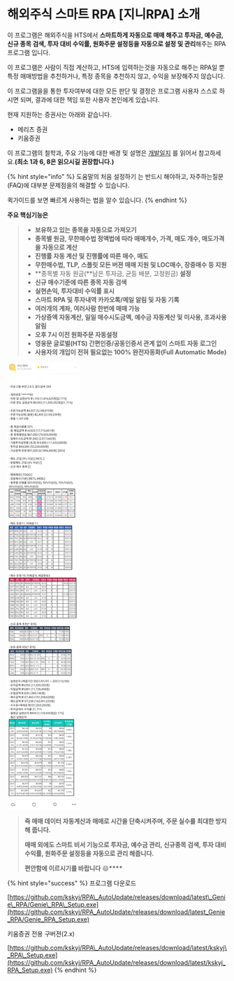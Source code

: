 # 해외주식 스마트 RPA \[지니RPA] 소개

이 프로그램은 해외주식을 HTS에서 **스마트하게 자동으로 매매 해주고 투자금, 예수금, 신규 종목 검색, 투자 대비 수익률, 원화주문 설정등을 자동으로 설정 및 관리**해주는 RPA 프로그램 입니다.

이 프로그램은 사람이 직접 계산하고, HTS에 입력하는것을 자동으로 해주는 RPA일 뿐
특정 매매방법을 추천하거나, 특정 종목을 추천하지 않고, 수익을 보장해주지 않습니다.

이 프로그램을을 통한 투자여부에 대한 모든 판단 및 결정은 프로그램 사용자 스스로 하시면 되며, 
결과에 대한 책임 또한 사용자 본인에게 있습니다.

현재 지원하는 증권사는 아래와 같습니다.

* 메리츠 증권
* 키움증권

이 프로그램의 철학과, 주요 기능에 대한 배경 및 설명은 [개발일지](https://cafe.naver.com/infinitebuying/3548) 를 읽어서 참고하세요.**(최소 1과 6, 8은 읽으시길 권장합니다.)**

{% hint style="info" %}
도움말의 처음 설정하기 는 반드시 해야하고, 자주하는질문(FAQ)에 대부분 문제점을의 해결할 수 있습니다.

퀵가이드를 보면 빠르게 사용하는 법을 알수 있습니다.
{% endhint %}

**주요 핵심기능은**

> * **보유하고 있는 종목을 자동으로 가져오기**
> * **종목별 원금, 무한매수법 정액법에 따라 매매개수, 가격, 매도 개수, 매도가격을 자동으로 계산**
> * **진행률 자동 계산 및 진행률에 따른 매수, 매도**
> * **무한매수법, TLP, 스플릿 모든 버젼 매매 지원 및 LOC매수, 장중매수 등 지원**
> * \*\*종목별 자동 원금(\*\*남은 투자금, 균등 배분, 고정원금) **설정**
> * **신규 매수기준에 따른 종목 자동 검색**
> * **실현손익, 투자대비 수익률 표시**
> * **스마트 RPA 및 투자내역 카카오톡/메일 알림 및 자동 기록**
> * **여러개의 계좌, 여러사람 한번에 매매 가능**
> * **가상증액 자동계산, 일일 매수시도금액, 예수금 자동계산 및 미사용, 초과사용 알림**
> * **오후 7시 이전 원화주문 자동설정**
> * **영웅문 글로벌(HTS) 간편인증/공동인증서 관계 없이 스마트 자동 로그인**
> * **사용자의 개입이 전혀 필요없는 100% 완전자동화(Full Automatic Mode)**

![](.gitbook/assets/KakaoTalk_20220107_035955052.jpg)

> **즉 매매 데이터 자동계산과 매매로 시간을 단축시켜주며, 주문 실수를 최대한 방지해 줍니다.**
>
> **매매 외에도 스마트 비서 기능으로 투자금, 예수금 관리, 신규종목 검색, 투자 대비 수익률, 원화주문 설정등을 자동으로 관리 해줍니다.**
>
> **편안함에 이르시기를 바랍니다** :smile:**\*\*\*\***

{% hint style="success" %}
프로그램 다운로드

[https://github.com/kskyj/RPA\_AutoUpdate/releases/download/latest\_Genie\_RPA/Genie\_RPA\_Setup.exe](https://github.com/kskyj/RPA_AutoUpdate/releases/download/latest_Genie_RPA/Genie_RPA_Setup.exe)

키움증권 전용 구버젼(2.x)

[https://github.com/kskyj/RPA\_AutoUpdate/releases/download/latest/kskyj\_RPA\_Setup.exe](https://github.com/kskyj/RPA_AutoUpdate/releases/download/latest/kskyj_RPA_Setup.exe)
{% endhint %}

